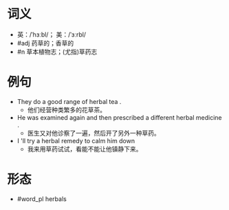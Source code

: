 # 词义
- 英：/ˈhɜːbl/； 美：/ˈɜːrbl/
- #adj 药草的；香草的
- #n 草本植物志；(尤指)草药志
# 例句
- They do a good range of herbal tea .
	- 他们经营种类繁多的花草茶。
- He was examined again and then prescribed a different herbal medicine .
	- 医生又对他诊察了一遍，然后开了另外一种草药。
- I 'll try a herbal remedy to calm him down
	- 我来用草药试试，看能不能让他镇静下来。
# 形态
- #word_pl herbals
